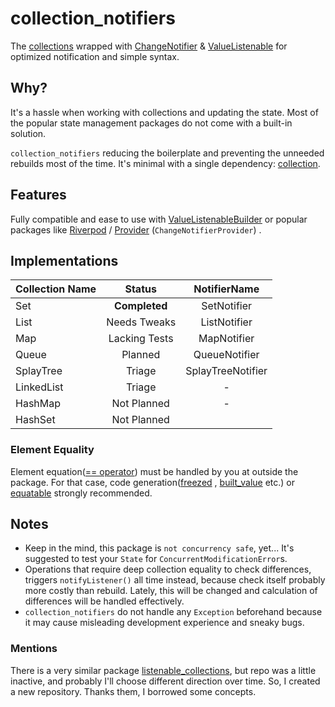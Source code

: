 # collection_notifiers

The [collections](https://api.dart.dev/stable/dart-collection/dart-collection-library.html) wrapped
with [ChangeNotifier](https://api.flutter.dev/flutter/foundation/ChangeNotifier-class.html)
& [ValueListenable](https://api.flutter.dev/flutter/foundation/ValueListenable-class.html) for optimized notification
and simple syntax.

## Why?

It's a hassle when working with collections and updating the state. Most of the popular state management packages do not
come with a built-in solution.

`collection_notifiers` reducing the boilerplate and preventing the unneeded rebuilds most of the time. It's minimal with
a single dependency: [collection](https://pub.dev/packages/collection).

## Features

Fully compatible and ease to use
with [ValueListenableBuilder](https://api.flutter.dev/flutter/widgets/ValueListenableBuilder-class.html) or popular
packages
like [Riverpod](https://pub.dev/documentation/flutter_riverpod/latest/flutter_riverpod/ChangeNotifierProvider-class.html)
/ [Provider](https://pub.dev/documentation/provider/latest/provider/ChangeNotifierProvider-class.html) (`ChangeNotifierProvider`)
.

## Implementations

| Collection Name |    Status     |   NotifierName    |
|-----------------|:-------------:|:-----------------:|
| Set             | **Completed** |    SetNotifier    |  
| List            | Needs Tweaks  |   ListNotifier    |
| Map             | Lacking Tests |    MapNotifier    |
| Queue           |    Planned    |   QueueNotifier   |
| SplayTree       |    Triage     | SplayTreeNotifier |
| LinkedList      |    Triage     |         -         |
| HashMap         |  Not Planned  |         -         |
| HashSet         |  Not Planned  |                   |

### Element Equality

Element equation([== operator](https://api.dart.dev/stable/2.13.4/dart-core/Object/operator_equals.html)) must be
handled by you at outside the package. For that case, code generation([freezed](https://pub.dev/packages/freezed)
, [built_value](https://pub.dev/packages/built_value) etc.) or [equatable](https://pub.dev/packages/equatable) strongly
recommended.

## Notes

* Keep in the mind, this package is `not concurrency safe`, yet... It's suggested to test your `State`
  for `ConcurrentModificationError`s.
* Operations that require deep collection equality to check differences, triggers `notifyListener()` all time instead,
  because check itself probably more costly than rebuild. Lately, this will be changed and calculation of differences
  will be handled effectively.
* `collection_notifiers` do not handle any `Exception` beforehand because it may cause misleading development experience
  and sneaky bugs.

### Mentions

There is a very similar package [listenable_collections](https://github.com/escamoteur/listenable_collections), but repo
was a little inactive, and probably I'll choose different direction over time. So, I created a new repository. Thanks
them, I borrowed some concepts.
